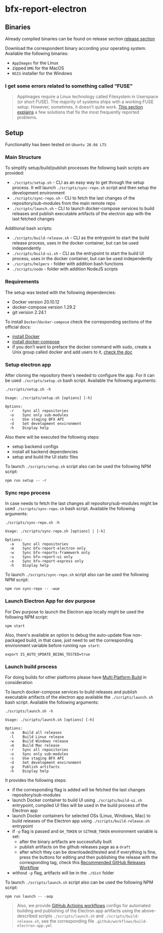 # bfx-report-electron

## Binaries

Already complied binaries can be found on release section [release section](https://github.com/bitfinexcom/bfx-report-electron/releases)

Download the correspondent binary according your operating system. Available the following binaries:

- `AppImages` for the Linux
- zipped `DMG` for the MacOS
- `NSIS` installer for the Windows

### I get some errors related to something called “FUSE”

> AppImages require a Linux technology called Filesystem in Userspace (or short FUSE). The majority of systems ships with a working FUSE setup. However, sometimes, it doesn’t quite work. [This section explains](https://docs.appimage.org/user-guide/troubleshooting/fuse.html) a few solutions that fix the most frequently reported problems.

## Setup

Functionality has been tested on `Ubuntu 20.04 LTS`

### Main Structure

To simplify setup/build/publish processes the following bash scripts are provided:

- `./scripts/setup.sh` - CLI as an easy way to get through the setup process. It will launch `./scripts/sync-repo.sh` script and then setup the development environment
- `./scripts/sync-repo.sh` - CLI to fetch the last changes of the repository/sub-modules from the main remote repo
- `./scripts/launch.sh` - CLI to launch docker-compose services to build releases and publish executable artifacts of the electron app with the last fetched changes

Additional bash scripts:

- `./scripts/build-release.sh` - CLI as the entrypoint to start the build release process, uses in the docker container, but can be used independently
- `./scripts/build-ui.sh` - CLI as the entrypoint to start the build UI process, uses in the docker container, but can be used independently
- `./scripts/helpers` - folder with addition bash functions
- `./scripts/node` - folder with addition NodeJS scripts

### Requirements

The setup was tested with the following dependencies:

- Docker version 20.10.12
- docker-compose version 1.29.2
- git version 2.24.1

To install `Docker`/`docker-compose` check the corresponding sections of the official docs:

- [install Docker](https://docs.docker.com/engine/install)
- [install docker-compose](https://docs.docker.com/compose/install)
- if you don’t want to preface the docker command with sudo, create a Unix group called docker and add users to it, [check the doc](https://docs.docker.com/engine/install/linux-postinstall)

### Setup electron app

After cloning the repository there's needed to configure the app. For it can be used `./scripts/setup.sh` bash script.
Available the following arguments:

```console
./scripts/setup.sh -h

Usage: ./scripts/setup.sh [options] [-h]

Options:
  -r    Sync all repositories
  -o    Sync only sub-modules
  -s    Use staging BFX API
  -d    Set development environment
  -h    Display help
```

Also there will be executed the following steps:

- setup backend configs
- install all backend dependencies
- setup and build the UI static files

To launch `./scripts/setup.sh` script also can be used the following NPM script:

```console
npm run setup -- -r
```

### Sync repo process

In case needs to fetch the last changes all repository/sub-modules might be used `./scripts/sync-repo.sh` bash script.
Available the following arguments:

```console
./scripts/sync-repo.sh -h

Usage: ./scripts/sync-repo.sh [options] | [-h]

Options:
  -a    Sync all repositories
  -m    Sync bfx-report-electron only
  -w    Sync bfx-reports-framework only
  -u    Sync bfx-report-ui only
  -e    Sync bfx-report-express only
  -h    Display help
```

To launch `./scripts/sync-repo.sh` script also can be used the following NPM script:

```console
npm run sync-repo -- -wue
```

### Launch Electron App for dev purpose

For Dev purpose to launch the Electron app locally might be used the following NPM script:

```console
npm start
```

Also, there's available an option to debug the auto-update flow non-packaged build, in that case, just need to set the corresponding environment variable before running `npm start`:

```console
export IS_AUTO_UPDATE_BEING_TESTED=true
```

### Launch build process

For doing builds for other platforms please have [Multi Platform Build](https://www.electron.build/multi-platform-build) in consideration

To launch docker-compose services to build releases and publish executable artifacts of the electron app available the `./scripts/launch.sh` bash script.
Available the following arguments:

```console
./scripts/launch.sh -h

Usage: ./scripts/launch.sh [options] [-h]

Options:
  -a    Build all releases
  -l    Build Linux release
  -w    Build Windows release
  -m    Build Mac release
  -r    Sync all repositories
  -o    Sync only sub-modules
  -s    Use staging BFX API
  -d    Set development environment
  -p    Publish artifacts
  -h    Display help
```

It provides the following steps:

- if the corresponding flag is added will be fetched the last changes repository/sub-modules
- launch Docker container to build UI using `./scripts/build-ui.sh` entrypoint, compiled UI files will be used in the build process of the Electron app
- launch Docker containers for selected OSs (Linux, Windows, Mac) to build releases of the Electron app using `./scripts/build-release.sh` entrypoint
- if `-p` flag is passed and `GH_TOKEN` or `GITHUB_TOKEN` environment variable is set:
  - after the binary artifacts are successfully built
  - publish artifacts on the github releases page as a `draft`
  - after which they can be downloaded/tested and if everything is fine, press the buttons for editing and then publishing the release with the corresponding tag, check this [Recommended GitHub Releases Workflow](https://www.electron.build/configuration/publish#recommended-github-releases-workflow)
- without `-p` flag, artifacts will be in the `./dist` folder

To launch `./scripts/launch.sh` script also can be used the following NPM script:

```console
npm run launch -- -aop
```

> Also, we provide [GitHub Actioins workflows](https://docs.github.com/en/actions/using-workflows/about-workflows) configs for automated building and publishing of the Electron app artifacts using the above-described scripts `./scripts/launch.sh` and `./scripts/build-release.sh`, see the corresponding file `.github/workflows/build-electron-app.yml`
